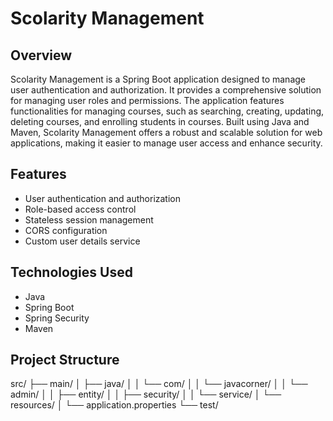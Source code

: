# Scolarity  Management

## Overview

Scolarity  Management is a Spring Boot application designed to manage user authentication and authorization. It provides a comprehensive solution for managing user roles and permissions. The application features functionalities for managing courses, such as searching, creating, updating, deleting courses, and enrolling students in courses. Built using Java and Maven, Scolarity  Management offers a robust and scalable solution for web applications, making it easier to manage user access and enhance security.

## Features

- User authentication and authorization
- Role-based access control
- Stateless session management
- CORS configuration
- Custom user details service

## Technologies Used

- Java
- Spring Boot
- Spring Security
- Maven

## Project Structure
src/ ├── main/ │ ├── java/ │ │ └── com/ │ │ └── javacorner/ │ │ └── admin/ │ │ ├── entity/ │ │ ├── security/ │ │ └── service/ │ └── resources/ │ └── application.properties └── test/
